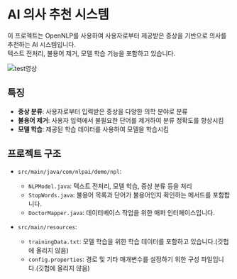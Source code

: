 # AI 의사 추천 시스템

이 프로젝트는 OpenNLP를 사용하여 사용자로부터 제공받은 증상을 기반으로 의사를 추천하는 AI 시스템입니다. <br>
텍스트 전처리, 불용어 제거, 모델 학습 기능을 포함하고 있습니다.

![test영상](https://github.com/mihyunInst/NLP_AI/assets/118782275/88de035e-bdfa-44d9-9e9d-64111564924f)

## 특징

- **증상 분류**: 사용자로부터 입력받은 증상을 다양한 의학 분야로 분류
- **불용어 제거**: 사용자 입력에서 불필요한 단어를 제거하여 분류 정확도를 향상시킴
- **모델 학습**: 제공된 학습 데이터를 사용하여 모델을 학습시킴


## 프로젝트 구조

- `src/main/java/com/nlpai/demo/npl`:
  - `NLPModel.java`: 텍스트 전처리, 모델 학습, 증상 분류 등을 처리
  - `StopWords.java`: 불용어 목록과 단어가 불용어인지 확인하는 메서드를 포함합니다.
  - `DoctorMapper.java`: 데이터베이스 작업을 위한 매퍼 인터페이스입니다.

- `src/main/resources`:
  - `trainingData.txt`: 모델 학습을 위한 학습 데이터를 포함하고 있습니다.(깃헙에 올리지 않음)
  - `config.properties`: 경로 및 기타 매개변수를 설정하기 위한 구성 파일입니다.(깃헙에 올리지 않음)

